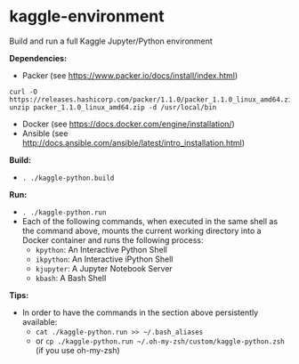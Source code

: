 # kaggle-environment
Build and run a full Kaggle Jupyter/Python environment

**Dependencies:**
 - Packer (see https://www.packer.io/docs/install/index.html)
 ```
 curl -O https://releases.hashicorp.com/packer/1.1.0/packer_1.1.0_linux_amd64.zip
 unzip packer_1.1.0_linux_amd64.zip -d /usr/local/bin
 ```
 - Docker (see https://docs.docker.com/engine/installation/)
 - Ansible (see http://docs.ansible.com/ansible/latest/intro_installation.html)

**Build:**
  - `. ./kaggle-python.build`

**Run:**
  - `. ./kaggle-python.run`
  - Each of the following commands, when executed in the same shell as the
    command above, mounts the current working directory into a Docker container
    and runs the following process:
    - `kpython`: An Interactive Python Shell
    - `ikpython`: An Interactive iPython Shell
    - `kjupyter`: A Jupyter Notebook Server
    - `kbash`: A Bash Shell

**Tips:**
  - In order to have the commands in the section above persistently available:
      - `cat ./kaggle-python.run >> ~/.bash_aliases`
      - or `cp ./kaggle-python.run ~/.oh-my-zsh/custom/kaggle-python.zsh`
      (if you use oh-my-zsh)

